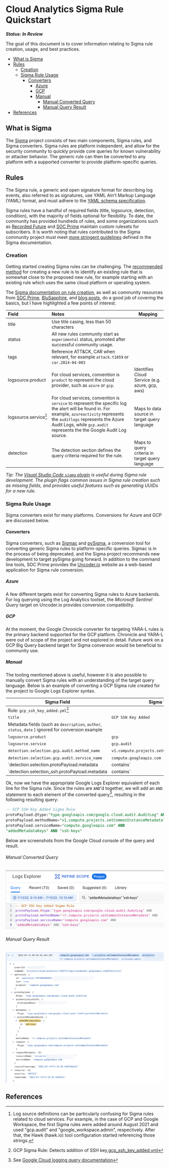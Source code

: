 # Cloud Analytics Sigma Rule Quickstart<!-- omit from toc -->

***Status: In Review***

The goal of this document is to cover information relating to Sigma rule creation, usage, and best practices.

- [What is Sigma](#what-is-sigma)
- [Rules](#rules)
  - [Creation](#creation)
  - [Sigma Rule Usage](#sigma-rule-usage)
    - [Converters](#converters)
      - [Azure](#azure)
      - [GCP](#gcp)
      - [Manual](#manual)
        - [Manual Converted Query](#manual-converted-query)
        - [Manual Query Result](#manual-query-result)
- [References](#references)

## What is Sigma

The [Sigma](https://github.com/SigmaHQ/sigma) project consists of two main components, Sigma rules, and Sigma converters. Sigma rules are platform independent, and allow for the security community to quickly provide core queries for known vulnerability or attacker behavior. The generic rule can then be converted to any platform with a supported converter to provide platform-specific queries.

## Rules

The Sigma rule, a generic and open signature format for describing log events, also referred to as signatures, use YAML Ain't Markup Language (YAML) format, and must adhere to the [YAML schema specification](https://github.com/SigmaHQ/sigma/wiki/Specification).

Sigma rules have a handful of required fields (title, logsource, detection, condition), with the majority of fields optional for flexibility. To date, the community has provided hundreds of rules, and some organizations such as [Recorded Future](https://www.recordedfuture.com/sigma-rules-and-credential-harvesting) and [SOC Prime](https://socprime.com/news/soc-prime-provides-a-smoking-guns-sigma-rules-list-to-give-organizations-a-competitive-advantage-in-cyber-war/) maintain custom rulesets for subscribers. It is worth noting that rules contributed to the Sigma community project must meet [more stringent guidelines](https://github.com/SigmaHQ/sigma/wiki/Rule-Creation-Guide) defined in the Sigma documentation.

### Creation

Getting started creating Sigma rules can be challenging. The [recommended method](https://github.com/SigmaHQ/sigma/wiki/Rule-Creation-Guide) for creating a new rule is to identify an existing rule that is somewhat close to the proposed new rule, for example starting with an existing rule which uses the same cloud platform or operating system.

The [Sigma documentation on rule creation](https://github.com/SigmaHQ/sigma/wiki/Rule-Creation-Guide), as well as community resources from [SOC Prime](https://socprime.com/blog/sigma-rules-the-beginners-guide/), [BluSapphire](https://docs.blusapphire.io/sigma-rules/creating-sigma-rule), and [blog posts](https://syedhasan010.medium.com/defenders-toolkit-102-sigma-rules-4a623acb2036), do a good job of covering the basics, but I have highlighted a few points of interest.

| Field                 | Notes                                                        | Mapping                                         |
| :-------------------- | :----------------------------------------------------------- | ----------------------------------------------- |
| title                 | Use title casing, less than 50 characters                    |                                                 |
| status                | All new rules community start as `experimental` status, promoted after successful community usage. |                                                 |
| tags                  | Reference ATT&CK, CAR when relevant, for example `attack.t1059` or `car.2014-04-003` |                                                 |
| logsource.product     | For cloud services, convention is `product` to represent the cloud provider, such as `azure` or `gcp`. | Identifies Cloud Service (e.g. azure, gcp, aws) |
| logsource.service[^1] | For cloud services, convention is `service` to represent the specific log the alert will be found in. For example, `azureactivity`  represents the `auditlogs` represents the Azure Audit Logs, while `gcp.audit` represents the the Google Audit Log source. | Maps to data source in target query language    |
| detection             | The detection section defines the query criteria required for the rule. | Maps to query criteria in target query language |

*Tip: The [Visual Studio Code `sigma` plugin](https://marketplace.visualstudio.com/items?itemName=humpalum.sigma) is useful during Sigma rule development. The plugin flags common issues in Sigma rule creation such as missing fields, and provides useful features such as generating UUIDs for a new rule.*

### Sigma Rule Usage

Sigma converters exist for many platforms. Conversions for Azure and GCP are discussed below.

#### Converters

Sigma converters, such as [Sigmac](https://github.com/SigmaHQ/sigma/blob/master/tools/README.md) and [pySigma](https://github.com/SigmaHQ/pySigma), a conversion tool for converting generic Sigma rules to platform-specific queries. Sigmac is in the process of being deprecated, and the Sigma project recommends new development to target pySigma going forward. In addition to the command line tools, SOC Prime provides the [Uncoder.io](https://uncoder.io/) website as a web-based application for Sigma rule conversion.

##### Azure

A few different targets exist for converting Sigma rules to Azure backends. For log querying using the Log Analytics toolset, the _Microsoft Sentinel Query_ target on Uncoder.io provides conversion compatibility.

##### GCP

At the moment, the Google Chronicle converter for targeting YARA-L rules is the primary backend supported for the GCP platform. Chronicle and YARA-L were out of scope of the project and not explored in detail. Future work on a GCP Big Query backend target for Sigma conversion would be beneficial to community use.

##### Manual

The tooling mentioned above is useful, however it is also possible to manually convert Sigma rules with an understanding of the target query language. Below is an example of converting a GCP Sigma rule created for the project to Google Logs Explorer syntax.

| Sigma Field                                                  | Sigma Value                                     | Google Logs Explorer                                         |
| ------------------------------------------------------------ | ----------------------------------------------- | ------------------------------------------------------------ |
| Rule: `gcp_ssh_key_added.yml`[^2]                            |                                                 |                                                              |
| `title`                                                      | `GCP SSH Key Added`                             | `-- GCP SSH Key Added Sigma Rule`                            |
| Metadata fields (such as `description`, `author`, `status`, `date` ) ignored for conversion example |                                                 |                                                              |
| `logsource.product`                                          | `gcp`                                           | *Informs us we are targeting GCP platform, not part of query* |
| `logsource.service`                                          | `gcp.audit`                                     | `protoPayload.@type:"type.googleapis.com/google.cloud.audit.AuditLog"` |
| `detection.selection.gcp.audit.method_name`                  | `v1.compute.projects.setCommonInstanceMetadata` | `protoPayload.methodName="v1.compute.projects.setCommonInstanceMetadata"` |
| `detection.selection.gcp.audit.service_name`                 | `compute.googleapis.com`                        | `protoPayload.serviceName="compute.googleapis.com"`          |
| `detection.selection.protoPayload.metadata|contains`         | `addedMetadataKeys`                             | `"addedMetadataKeys"`                                        |
| `detection.selection_ssh.protoPayload.metadata|contains`     | `ssh-keys`                                      | `"ssh-keys"`                                                 |

Ok, now we have the appropriate Google Logs Explorer equivalent of each line for the Sigma rule. Since the rules are `AND`'d together, we will add an `AND` statement to each element of the converted query[^3], resulting in the following resulting query:

```sql
-- GCP SSH Key Added Sigma Rule
protoPayload.@type:"type.googleapis.com/google.cloud.audit.AuditLog" AND
protoPayload.methodName="v1.compute.projects.setCommonInstanceMetadata" AND
protoPayload.serviceName="compute.googleapis.com" AND
"addedMetadataKeys" AND "ssh-keys"
```

Below are screenshots from the Google Cloud console of the query and result.

###### Manual Converted Query

<img src="./imgs/ca-gcp-ssh-logging-query.png" alt="GCP Sigma Query Conversion Example" style="zoom:50%;" />

###### Manual Query Result

<img src="./imgs/ca-gcp-ssh-logging-result.png" alt="GCP Sigma Query Conversion Example Result" style="zoom:50%;" />

## References

[^1]: Log source definitions can be particularly confusing for Sigma rules related to cloud services. For example, in the case of GCP and Google Workspace, the first Sigma rules were added around August 2021 and used "gcp.audit" and "google_workspace.admin", respectively. After that, the Hawk (hawk.io) tool configuration started referencing those strings.
[^2]: GCP Sigma Rule: Detects addition of SSH key,[gcp_ssh_key_added.yml](https://github.com/center-for-threat-informed-defense/cloud-analytics/blob/main/analytics/gcp_ssh_key_added.yml)
[^3]: See [Google Cloud logging query documentation](https://cloud.google.com/logging/docs/view/logging-query-language)
